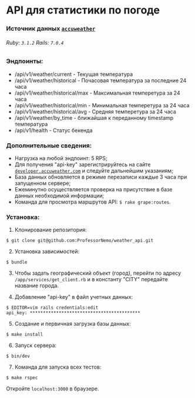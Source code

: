 # API для статистики по погоде

### Источник данных [`accuweather`](https://developer.accuweather.com/apis)
###### Ruby: `3.1.2` Rails: `7.0.4` 

### Эндпоинты:

- /api/v1/weather/current - Текущая температура
- /api/v1/weather/historical - Почасовая температура за последние 24 часа 
- /api/v1/weather/historical/max - Максимальная темперетура за 24 часа
- /api/v1/weather/historical/min - Минимальная темперетура за 24 часа
- /api/v1/weather/historical/avg - Средняя темперетура за 24 часа
- /api/v1/weather/by_time - ближайшая к переданному timestamp температура
- /api/v1/health - Статус бекенда

### Дополнительные сведения:
- Нагрузка на любой эндпоинт: 5 RPS;
- Для получения "api-key" зарегистрируйтесь на сайте [`developer.accuweather.com`](https://developer.accuweather.com/)
  и следуйте дальнейшим указаниям;
- База данных обновляется в режиме перезаписи каждые 3 часа при запущенном сервере;
- Ежеминутно осуществляется проверка на присутствие в базе данных необходимой информации;
- Команда для просмотра маршрутов API: `$ rake grape:routes`.


### Установка:
1. Клонирование репозитория:
```
$ git clone git@github.com:ProfessorNemo/weather_api.git
```

2. Установка зависимостей:
```
$ bundle
```

3. Чтобы задать географический объект (город), перейти по адресу `/app/services/get_client.rb` 
и в константу "CITY" передайте название города.


4. Добавление "api-key" в файл учетных данных:
```
$ EDITOR=vim rails credentials:edit
api_key: ******************************************
```

5. Создание и первичная загрузка базы данных: 
```
$ make install
```

6. Запуск сервера:
```
$ bin/dev
```

7. Команда для запуска всех тестов:
```
$ make rspec
```

Откройте `localhost:3000` в браузере.





